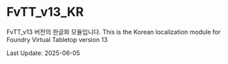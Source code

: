 # FvTT_v13_KR
FvTT_v13 버전의 한글화 모듈입니다. This is the Korean localization module for Foundry Virtual Tabletop version 13 

Last Update: 2025-06-05
